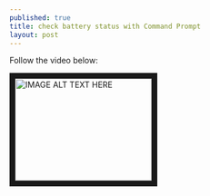 ```yaml
---
published: true
title: check battery status with Command Prompt 
layout: post
---
```

Follow the video below: 

<a href="http://www.youtube.com/watch?feature=player_embedded&v=_0IH4XQknaU
" target="_blank"><img src="http://img.youtube.com/vi/_0IH4XQknaU/0.jpg" 
alt="IMAGE ALT TEXT HERE" width="240" height="180" border="10" /></a>